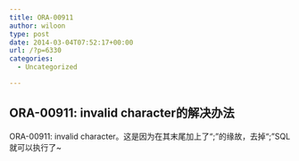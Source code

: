 ```yaml
---
title: ORA-00911
author: wiloon
type: post
date: 2014-03-04T07:52:17+00:00
url: /?p=6330
categories:
  - Uncategorized

---
```


  <h2>
    ORA-00911: invalid character的解决办法
  </h2>

<div id="content">
  ORA-00911: invalid character。这是因为在其末尾加上了“;”的缘故，去掉“;”SQL就可以执行了~

